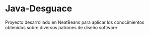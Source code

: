# Java-Desguace

Proyecto desarrollado en NeatBeans para aplicar los conocimientos obtenidos sobre diversos patrones de diseño software
